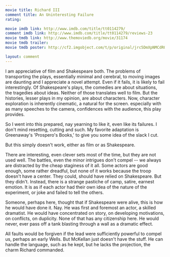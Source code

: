 ```yaml
---
movie title: Richard III
comment title: An Uninteresting Failure
rating: 

movie imdb link: http://www.imdb.com/title/tt0114279/
comment imdb link: http://www.imdb.com/title/tt0114279/reviews-23
movie tmdb link: http://www.themoviedb.org/movie/31174
movie tmdb trailer: 
movie tmdb poster: http://cf2.imgobject.com/t/p/original/jrc5DmXpNMCdROsCgfCzblHpxma.jpg

layout: comment
---
```


I am appreciative of film and Shakespeare both. The problems of transporting the plays, essentially minimal and cerebral, to moving images are daunting and I appreciate a novel attempt. Even if it fails, it is likely to fail interestingly. Of Shakespeare's plays, the comedies are about situations, the tragedies about ideas. Neither of those translates well to film. But the histories, lesser plays in my opinion, are about characters. Now, character exploration is inherently cinematic, a natural for the screen. especially with as many speeches to the camera, confidences with the audience, this play provides.

So I went into this prepared, nay yearning to like it, even like its failures. I don't mind resetting, cutting and such. My favorite adaptation is Greenaway's 'Prospero's Books,' to give you some idea of the slack I cut.

But this simply doesn't work, either as film or as Shakespeare.

There are interesting, even clever sets most of the time, but they are not used well. The battles, even the minor intrigues don't compel -- we always are distracted by the cheap staginess of it all. Some actors are good enough, some rather dreadful, but none of it works because the troop doesn't have a center. They could, should have relied on Shakespeare. But they didn't. Instead, there is a strange pastiche of camp, satire, earnest emotion. It is as if each actor had their own idea of the nature of the experiment, or joke and failed to tell the others.

Someone, perhaps here, thought that if Shakespeare were alive, this is how he would have done it. Nay. He was first and foremost an actor, a skilled dramatist. He would have concentrated on story, on developing motivations, on conflicts, on duplicity. None of that has any citizenship here. He would never, ever pass off a tank blasting through a wall as a dramatic effect.

All faults would be forgiven if the lead were sufficiently powerful to compel us, perhaps an early Wells. But McKellan just doesn't have the stuff. He can handle the language, such as he kept, but he lacks the projection, the charm Richard commanded.